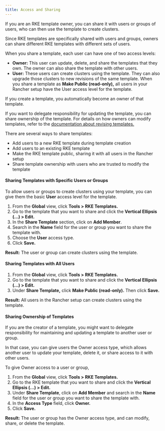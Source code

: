 ```yaml
---
title: Access and Sharing
---
```


If you are an RKE template owner, you can share it with users or groups of users, who can then use the template to create clusters.

Since RKE templates are specifically shared with users and groups, owners can share different RKE templates with different sets of users.

When you share a template, each user can have one of two access levels:

- **Owner:** This user can update, delete, and share the templates that they own. The owner can also share the template with other users.
- **User:** These users can create clusters using the template. They can also upgrade those clusters to new revisions of the same template. When you share a template as **Make Public (read-only),** all users in your Rancher setup have the User access level for the template.

If you create a template, you automatically become an owner of that template.

If you want to delegate responsibility for updating the template, you can share ownership of the template. For details on how owners can modify templates, refer to the [documentation about revising templates.](/docs/admin-settings/rke-templates/creating-and-revising)

There are several ways to share templates:

- Add users to a new RKE template during template creation
- Add users to an existing RKE template
- Make the RKE template public, sharing it with all users in the Rancher setup
- Share template ownership with users who are trusted to modify the template

#### Sharing Templates with Specific Users or Groups

To allow users or groups to create clusters using your template, you can give them the basic **User** access level for the template.

1. From the **Global** view, click **Tools > RKE Templates.**
1. Go to the template that you want to share and click the **Vertical Ellipsis (...) > Edit.**
1. In the **Share Template** section, click on **Add Member**.
1. Search in the **Name** field for the user or group you want to share the template with.
1. Choose the **User** access type.
1. Click **Save.**

**Result:** The user or group can create clusters using the template.

#### Sharing Templates with All Users

1. From the **Global** view, click **Tools > RKE Templates.**
1. Go to the template that you want to share and click the **Vertical Ellipsis (...) > Edit.**
1. Under **Share Template,** click **Make Public (read-only).** Then click **Save.**

**Result:** All users in the Rancher setup can create clusters using the template.

#### Sharing Ownership of Templates

If you are the creator of a template, you might want to delegate responsibility for maintaining and updating a template to another user or group.

In that case, you can give users the Owner access type, which allows another user to update your template, delete it, or share access to it with other users.

To give Owner access to a user or group,

1. From the **Global** view, click **Tools > RKE Templates.**
1. Go to the RKE template that you want to share and click the **Vertical Ellipsis (...) > Edit.**
1. Under **Share Template**, click on **Add Member** and search in the **Name** field for the user or group you want to share the template with.
1. In the **Access Type** field, click **Owner.**
1. Click **Save.**

**Result:** The user or group has the Owner access type, and can modify, share, or delete the template.
